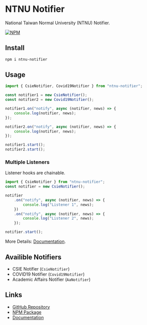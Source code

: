 # NTNU Notifier

 National Taiwan Normal University (NTNU) Notifier.

 [![NPM](https://img.shields.io/npm/v/ntnu-notifier.svg?style=flat)](https://www.npmjs.com/package/ntnu-notifier)

## Install

```sh
npm i ntnu-notifier
```

## Usage

```ts
import { CsieNotifier, Covid19Notifier } from "ntnu-notifier";

const notifier1 = new CsieNotifier();
const notifier2 = new Covid19Notifier();

notifier1.on("notify", async (notifier, news) => {
    console.log(notifier, news);
});

notifier2.on("notify", async (notifier, news) => {
    console.log(notifier, news);
});

notifier1.start();
notifier2.start();
```

### Multiple Listeners

Listener hooks are chainable.

```ts
import { CsieNotifier } from "ntnu-notifier";
const notifier = new CsieNotifier();

notifier
    .on("notify", async (notifier, news) => {
        console.log("Listener 1", news);
    })
    .on("notify", async (notifier, news) => {
        console.log("Listener 2", news);
    });

notifier.start();
```

More Details: [Documentation](https://jacoblincool.github.io/NTNU-Notifier/).

## Availible Notifiers

* CSIE Notifier (`CsieNotifier`)
* COVID19 Notifier (`Covid19Notifier`)
* Academic Affairs Notifier (`AaNotifier`)

## Links

* [GitHub Repository](https://github.com/JacobLinCool/NTNU-Notifier)
* [NPM Package](https://www.npmjs.com/package/ntnu-notifier)
* [Documentation](https://jacoblincool.github.io/NTNU-Notifier/)

